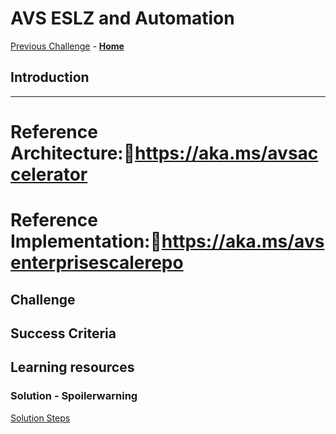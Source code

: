 # AVS ESLZ and Automation

[Previous Challenge](./15-AVS-Managed-SNAT.md) - **[Home](../Readme.md)**

## Introduction

---

# Reference Architecture:https://aka.ms/avsaccelerator

 
# Reference Implementation:https://aka.ms/avsenterprisescalerepo 

## Challenge 

## Success Criteria

## Learning resources

### Solution - Spoilerwarning

[Solution Steps](../Solutionguide/16-AVS-Automation-ESLZ.md)